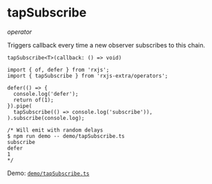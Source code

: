 # tapSubscribe

*operator*

Triggers callback every time a new observer subscribes to this chain.

```
tapSubscribe<T>(callback: () => void)
```

```
import { of, defer } from 'rxjs';
import { tapSubscribe } from 'rxjs-extra/operators';

defer(() => {
  console.log('defer');
  return of(1);
}).pipe(
  tapSubscribe(() => console.log('subscribe')),
).subscribe(console.log);

/* Will emit with random delays
$ npm run demo -- demo/tapSubscribe.ts
subscribe
defer
1
*/
```

Demo: [`demo/tapSubscribe.ts`](https://github.com/martinsik/rxjs-extra/blob/master/demo/tapSubscribe.ts)
